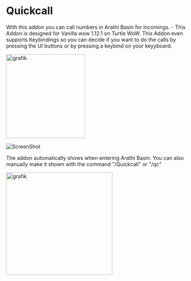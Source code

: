 # Quickcall
With this addon you can call numbers in Arathi Basin for incomings. - This Addon is designed for Vanilla wow 1.12.1 on Turtle WoW.
This Addon even supports Keybindings so you can decide if you want to do the calls by pressing the UI buttons or by pressing a keybind on your keyyboard.

<img width="215" height="229" alt="grafik" src="https://github.com/user-attachments/assets/7f586b0a-15ce-43d3-9ece-14fed156c6b3" />

![ScreenShot](https://i.ibb.co/k2cp8vVW/436546341-41db66a4-cc0f-4efb-b5ec-73eef0ee26be.png})

The addon automatically shows when entering Arathi Basin.
You can also manually make it shown with the command "/Quickcall" or "/qc"

<img width="289" height="279" alt="grafik" src="https://github.com/user-attachments/assets/7abd23ed-164c-4edd-ae2f-5405b4c18d19" />
